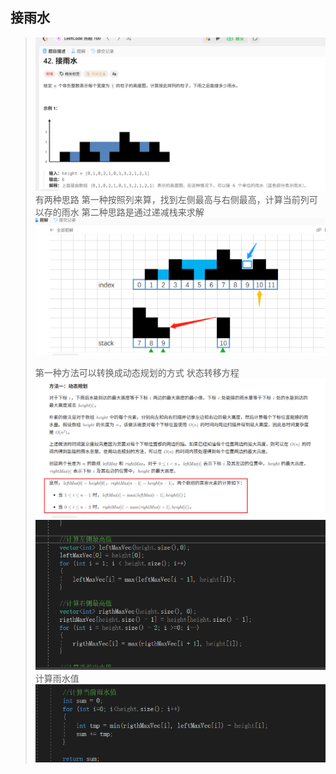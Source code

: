 ## 接雨水
> 
> ![alt text](image-17.png)
> 有两种思路
> 第一种按照列来算，找到左侧最高与右侧最高，计算当前列可以存的雨水
> 第二种思路是通过递减栈来求解
> ![alt text](image-18.png)
>
> 第一种方法可以转换成动态规划的方式
> 状态转移方程
> ![alt text](image-20.png)
> ![alt text](image-21.png)
> 计算雨水值
> ![alt text](image-22.png)